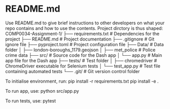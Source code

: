 # README.md

Use README.md to give brief instructions to other developers on what your repo contains and how to use the contents.
Project dirctory is thus shaped: 
COMP0034-Assignment-1/
├── requirements.txt          # Dependencies for the project
├── README.md                 # Project documentation
├── .gitignore                # Git ignore file
├── pyproject.toml            # Project configuration file
├── Data/                     # Data folder
│   ├── london-boroughs_1179.geojson
│   ├── met_police            # Police crime data
├── src/                      # Source code for the Dash app
│   └── app.py                # Main app file for the Dash app
├── tests/                    # Test folder
│   ├── chromedriver          # ChromeDriver executable for Selenium tests
│   └── test_app.py           # Test file containing automated tests
└── .git/                     # Git version control folder

To initialise environment, run:
pip install -r requirements.txt
pip install -e .

To run app, use:
python src/app.py

To run tests, use:
pytest



